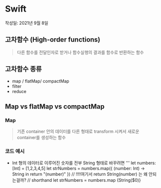 # Swift 
작성일: 2021년 9월 8일

## 고차함수 (High-order functions)
  > 다른 함수를 전달인자로 받거나 함수실행의 결과를 함수로 반환하는 함수

## 고차함수 종류
* map / flatMap/ compactMap
* filter
* reduce

## Map vs flatMap vs compactMap
### Map
  > 기존 container 안의 데이터를 다른 형태로 transform 시켜서 새로운 container를 생성하는 함수 
### 코드 예시
- Int 형의 데이터로 이루어진 숫자를 전부 String 형태로 바꾸려면
  '''
  let numbers: [Int] = [1,2,3,4,5]
  let strNumbers = numbers.map({ (number: Int) -> String in
    return "\(number)"
  })
  // !!!!여기서 return String(number) 는 왜 안되는걸까?
  // shorthand
  let strNumbers = numbers.map {String($0)}
  
  

